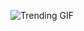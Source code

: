 
<!-- GIF_SECTION -->
![Trending GIF](https://media1.giphy.com/media/v1.Y2lkPThiYjIxNzcyZHRyNnZxMjMzbWFrMm93ZTR6eDF4MHNsaGZrdGlkcTN3ODVyd3RjZyZlcD12MV9naWZzX3NlYXJjaCZjdD1n/rrsMWkp9shbXJPA2D6/giphy.gif)
<!-- END_GIF_SECTION -->
